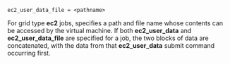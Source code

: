     ec2_user_data_file = <pathname>

For grid type **ec2** jobs, specifies a path and file name whose
contents can be accessed by the virtual machine. If both
**ec2_user_data** and **ec2_user_data_file** are specified for a job,
the two blocks of data are concatenated, with the data from that
**ec2_user_data** submit command occurring first.

